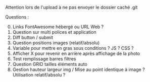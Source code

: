 Attention lors de l'upload à ne pas envoyer le dossier caché .git

Questions :

0. Links FontAwesome hébergé ou URL Web ?
1. Question sur multi polices et application
2. Diff button / submit
3. Question positions images (relatif/absolu)
4. Variable pour mettre en gras sous conditions ? JS ? CSS ?
5. Afficher X pour revenir en arrière après affichage de la photo
6. Test remplissage barres filtres
7. Question GRID tailles éléments auto
8. Gestion hauteur largeur img / Mise au point identique à image ? Utilisation relatif/absolu ?

